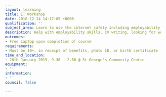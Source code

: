 ```yaml
---
layout: learning
title: IT Workshop
date: 2018-12-14 14:17:05 +0000
qualification: ''
subject_area: Learn to use the internet safety including employability skills
description: Help with employability skills, CV writing, looking for work
outcomes:
- Free Laptop upon completion of course
requirements:
- Must be 19+, in receipt of benefits, photo ID, or birth certificate
time_and_location:
- 28th January 2019, 9.30 - 2.30 @ St George's Community Centre
equipment:
- ''
information:
- ''
council: false

---
```

